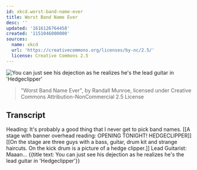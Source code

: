 ```yaml
---
id: xkcd.worst-band-name-ever
title: Worst Band Name Ever
desc: ''
updated: '1616126764458'
created: '1151046000000'
sources:
  name: xkcd
  url: 'https://creativecommons.org/licenses/by-nc/2.5/'
  license: Creative Commons 2.5
---
```

![You can just see his dejection as he realizes he's the lead guitar in 'Hedgeclipper'](https://imgs.xkcd.com/comics/hedgeclipper.jpg)
> "Worst Band Name Ever", by Randall Munroe, licensed under Creative Commons Attribution-NonCommercial 2.5 License

## Transcript
Heading: It's probably a good thing that I never get to pick band names.
[[A stage with banner overhead reading: OPENING TONIGHT! HEDGECLIPPER]]
[[On the stage are three guys with a bass, guitar, drum kit and strange haircuts. On the kick drum is a picture of a hedge clipper.]]
Lead Guitarist: Maaan...
{{title text: You can just see his dejection as he realizes he's the lead guitar in 'Hedgeclipper'}}
